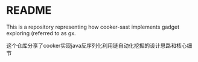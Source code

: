# README

This is a repository representing how cooker-sast implements gadget exploring (referred to as gx.

这个仓库分享了cooker实现java反序列化利用链自动化挖掘的设计思路和核心细节

